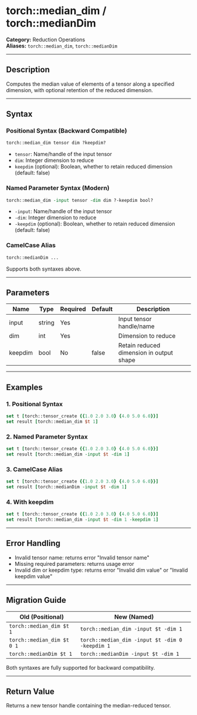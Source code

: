 # torch::median_dim / torch::medianDim

**Category:** Reduction Operations  
**Aliases:** `torch::median_dim`, `torch::medianDim`

---

## Description

Computes the median value of elements of a tensor along a specified dimension, with optional retention of the reduced dimension.

---

## Syntax

### Positional Syntax (Backward Compatible)
```tcl
torch::median_dim tensor dim ?keepdim?
```
- `tensor`: Name/handle of the input tensor
- `dim`: Integer dimension to reduce
- `keepdim` (optional): Boolean, whether to retain reduced dimension (default: false)

### Named Parameter Syntax (Modern)
```tcl
torch::median_dim -input tensor -dim dim ?-keepdim bool?
```
- `-input`: Name/handle of the input tensor
- `-dim`: Integer dimension to reduce
- `-keepdim` (optional): Boolean, whether to retain reduced dimension (default: false)

### CamelCase Alias
```tcl
torch::medianDim ...
```
Supports both syntaxes above.

---

## Parameters

| Name      | Type    | Required | Default | Description                                 |
|-----------|---------|----------|---------|---------------------------------------------|
| input     | string  | Yes      |         | Input tensor handle/name                    |
| dim       | int     | Yes      |         | Dimension to reduce                         |
| keepdim   | bool    | No       | false   | Retain reduced dimension in output shape     |

---

## Examples

### 1. Positional Syntax
```tcl
set t [torch::tensor_create {{1.0 2.0 3.0} {4.0 5.0 6.0}}]
set result [torch::median_dim $t 1]
```

### 2. Named Parameter Syntax
```tcl
set t [torch::tensor_create {{1.0 2.0 3.0} {4.0 5.0 6.0}}]
set result [torch::median_dim -input $t -dim 1]
```

### 3. CamelCase Alias
```tcl
set t [torch::tensor_create {{1.0 2.0 3.0} {4.0 5.0 6.0}}]
set result [torch::medianDim -input $t -dim 1]
```

### 4. With keepdim
```tcl
set t [torch::tensor_create {{1.0 2.0 3.0} {4.0 5.0 6.0}}]
set result [torch::median_dim -input $t -dim 1 -keepdim 1]
```

---

## Error Handling

- Invalid tensor name: returns error "Invalid tensor name"
- Missing required parameters: returns usage error
- Invalid dim or keepdim type: returns error "Invalid dim value" or "Invalid keepdim value"

---

## Migration Guide

| Old (Positional)                        | New (Named)                                 |
|-----------------------------------------|---------------------------------------------|
| `torch::median_dim $t 1`                | `torch::median_dim -input $t -dim 1`        |
| `torch::median_dim $t 0 1`              | `torch::median_dim -input $t -dim 0 -keepdim 1`|
| `torch::medianDim $t 1`                 | `torch::medianDim -input $t -dim 1`         |

Both syntaxes are fully supported for backward compatibility.

---

## Return Value

Returns a new tensor handle containing the median-reduced tensor.
